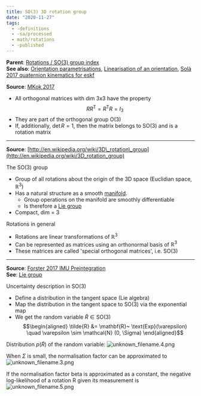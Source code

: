 ```yaml
---
title: SO(3) 3D rotation group
date: "2020-11-27"
tags:
  - -definitions
  - -sa/processed
  - math/rotations
  - -published
---
```


**Parent**: [Rotations / SO(3) group index](math/rotations/rotations-so3-group-index.md)  
**See also**: [Orientation parametrisations](orientation-parametrisations.md), [Linearisation of an orientation](studienarbeit/linearisation-of-an-orientation-in-so-3.md), [Solà 2017 quaternion kinematics for eskf](solà-2017-quaternion-kinematics-for-eskf.md)

**Source**: [MKok 2017](studienarbeit/mkok-2017.md)

*   All orthogonal matrices with dim 3x3 have the property  
		$$RR^\text{T} = R^\text{T}R = I_3$$
*   They are part of the orthogonal group O(3)
*   If, additionally, $\det R = 1$, then the matrix belongs to SO(3) and is a rotation matrix

* * *

**Source**: [http://en.wikipedia.org/wiki/3D\_rotation\_group](http://en.wikipedia.org/wiki/3D_rotation_group)

The SO(3) group

*   Group of all rotations about the origin of the 3D space (Euclidian space, $\mathbb{R}^3$)
*   Has a natural structure as a smooth [manifold](studienarbeit/manifolds.md).
    *   Group operations on the manifold are smoothly differentiable
    *   Is therefore a [Lie group](math/rotations/lie-group-lie-algebra.md)
*   Compact, dim = 3

Rotations in general

*   Rotations are linear transformations of $\mathbb{R}^3$
*   Can be represented as matrices using an orthonormal basis of $\mathbb{R}^3$
*   These matrices are called 'special orthogonal matrices', i.e. SO(3)

* * *

**Source**: [Forster 2017 IMU Preintegration](forster-2017-imu-preintegration.md)  
**See**: [Lie group](math/rotations/lie-group-lie-algebra.md)

Uncertainty description in SO(3)

*   Define a distribution in the tangent space (Lie algebra)
*   Map the distribution in the tangent space to SO(3) via the exponential map
*   We get the random variable $\tilde{R} \in \text{SO}(3)$
		$$\begin{aligned}
		\tilde{R} &= \mathbf{R}~ \text{Exp}(\varepsilon)
			\quad \varepsilon \sim \mathcal{N} (0, \Sigma)
		\end{aligned}$$

Distribution $p(\tilde{R})$ of the random variable:
![unknown_filename.4.png](studienarbeit/_resources/SO(3)_3D_rotation_group.resources/unknown_filename.4.png)

When $\Sigma$ is small, the normalisation factor can be approximated to
![unknown_filename.3.png](studienarbeit/_resources/SO(3)_3D_rotation_group.resources/unknown_filename.3.png)

If the normalisation factor beta is approximated as a constant, the negative log-likelihood of a rotation R given its measurement is
![unknown_filename.5.png](studienarbeit/_resources/SO(3)_3D_rotation_group.resources/unknown_filename.5.png)

